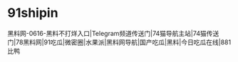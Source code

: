 # 91shipin
黑料网-0616-黑料不打烊入口|Telegram频道传送门|74猫导航主站|74猫传送门|78黑料网|91吃瓜|微密圈|水果派|黑料网导航|国产吃瓜|黑料|今日吃瓜在线|881比鸭
